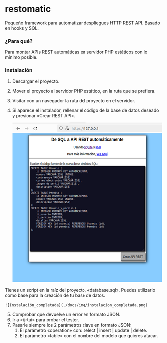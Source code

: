 # restomatic

Pequeño framework para automatizar despliegues HTTP REST API. Basado en hooks y SQL.

### ¿Para qué?

Para montar APIs REST automáticas en servidor PHP estáticos con lo mínimo posible.

### Instalación

1. Descargar el proyecto.
2. Mover el proyecto al servidor PHP estático, en la ruta que se prefiera.
3. Visitar con un navegador la ruta del proyecto en el servidor.
4. Si aparece el instalador, rellenar el código de la base de datos deseado y presionar «Crear REST API».
    
    ![Instalador](./docs/img/instalador.png)

Tienes un script en la raíz del proyecto, «database.sql». Puedes utilizarlo como base para la creación de tu base de datos.

    ![Instalación_completada](./docs/img/instalacion_completada.png)

5. Comprobar que devuelve un error en formato JSON.
6. Ir a «/jrtui» para probar el tester.
7. Pasarle siempre los 2 parámetros clave en formato JSON:
   1. El parámetro «operation» con: select | insert | update | delete.
   2. El parámetro «table» con el nombre del modelo que quieres atacar.
